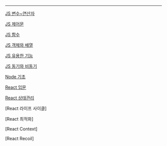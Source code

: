 
---


[JS 변수~연산자](JS_VariableTypeOperator.md)

[JS 제어문](JS_ControlStatement.md)

[JS 함수](JS_Function.md)

[JS 객체와 배열](JS_Collection.md)

[JS 유용한 기능](JS_UsefulThings.md)

[JS 동기와 비동기](JS_Synchronize.md)

[Node 기초](Node_Init.md)

[React 입문](React_Init.md)

[React 상태관리](React_Hook.md)

[React 라이프 사이클]

[React 최적화]

[React Context]

[React Recoil]